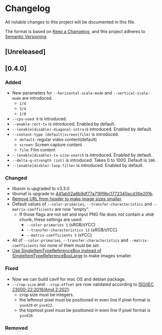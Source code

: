 # Changelog
All notable changes to this project will be documented in this file.

The format is based on [Keep a Changelog](https://keepachangelog.com/en/1.0.0/),
and this project adheres to [Semantic Versioning](https://semver.org/spec/v2.0.0.html).

## [Unreleased]

## [0.4.0]

### Added

- New parameters for `--horizontal-scale-mode` and `--vertical-scale-mode` are introduced.
  - `1/4`
  - `3/4`
  - `1/8`
- `--cpu-used 9` is introduced.
- `--enable-rect-tx` is introduced. Enabled by default.
- `--(enable|disable)-diagonal-intra` is introduced. Enabled by default.
- `--content-type (default|screen|film)` is introduced.
  - `default`: regular video content(default)
  - `screen`: Screen capture content
  - `film`: Film content
- `--(enable|disable)-tx-size-search` is introduced. Enabled by default.
- `--delta-q-strength (int)` is introduced. Takes 0 to 1000. Default is `100`.
- `--(enable|disble)-loop-filter` is introduced. Enabled by default.

### Changed
- libaom is upgraded to v3.3.0
- libvmaf is upgrade to [441ab02a6b9df77a716f9bc1772340acd36e201b](https://github.com/Netflix/vmaf/tree/441ab02a6b9df77a716f9bc1772340acd36e201b).
- [Remove URL from header to make image sizes smaller](https://github.com/link-u/cavif/pull/56).
- Default values of `--color-primaries`, `--transfer-characteristics` and `--matrix-coefficients` are now "empty".
  - If those flags are not set and input PNG file does not contain a `sRGB` chunk, these settings are used:
    - `--color-primaries 1` (sRGB/sYCC)
    - `--transfer-characteristics 13` (sRGB/sYCC)
    - `--matrix-coefficients 5` (sYCC)
- All of `--color-primaries`, `--transfer-characteristics` and `--matrix-coefficients` nor none of them must be set.
- [Use SingleItemTypeReferenceBox instead of SingleItemTypeReferenceBoxLarge](https://github.com/link-u/cavif/commit/e271be5eddf1259d7a34315ece967a5e95766f49) to make images smaller.

### Fixed

- Now we can build cavif for mac OS and debian package.
- `--crop-size` and `--crop-offset` are now validated according to [ISO/IEC 23000-22:2019/Amd 2:2021](https://www.iso.org/standard/81634.html):
  - crop size must be integers.
  - the leftmost pixel must be positioned in even line if pixel format is `yuv420` or `yuv422`.
  - the topmost pixel must be positioned in even line if pixel format is `yuv420`.

### Removed
